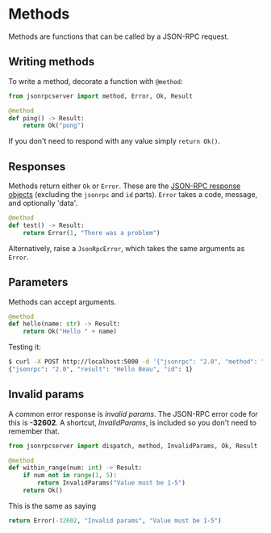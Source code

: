 # Methods

Methods are functions that can be called by a JSON-RPC request.

## Writing methods

To write a method, decorate a function with `@method`:

```python
from jsonrpcserver import method, Error, Ok, Result

@method
def ping() -> Result:
    return Ok("pong")
```

If you don't need to respond with any value simply `return Ok()`.

## Responses

Methods return either `Ok` or `Error`. These are the [JSON-RPC response
objects](https://www.jsonrpc.org/specification#response_object) (excluding the
`jsonrpc` and `id` parts). `Error` takes a code, message, and optionally
'data'.

```python
@method
def test() -> Result:
    return Error(1, "There was a problem")
```

Alternatively, raise a `JsonRpcError`, which takes the same arguments as `Error`.

## Parameters

Methods can accept arguments.

```python
@method
def hello(name: str) -> Result:
    return Ok("Hello " + name)
```

Testing it:

```sh
$ curl -X POST http://localhost:5000 -d '{"jsonrpc": "2.0", "method": "hello", "params": ["Beau"], "id": 1}'
{"jsonrpc": "2.0", "result": "Hello Beau", "id": 1}
```

## Invalid params

A common error response is *invalid params*.
The JSON-RPC error code for this is **-32602**. A shortcut, *InvalidParams*, is
included so you don't need to remember that.

```python
from jsonrpcserver import dispatch, method, InvalidParams, Ok, Result

@method
def within_range(num: int) -> Result:
    if num not in range(1, 5):
        return InvalidParams("Value must be 1-5")
    return Ok()
```

This is the same as saying
```python
return Error(-32602, "Invalid params", "Value must be 1-5")
```

